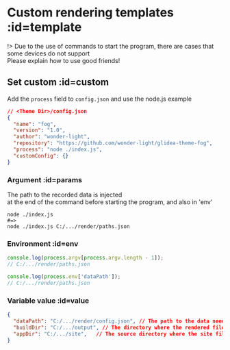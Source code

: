 ﻿# Custom rendering templates :id=template

!> Due to the use of commands to start the program, there are cases that some devices do not support\
Please explain how to use good friends!

## Set custom :id=custom

Add the `process` field to `config.json` and use the node.js example

```json
// <Theme Dir>/config.json
{
  "name": "fog",
  "version": "1.0",
  "author": "wonder-light",
  "repository": "https://github.com/wonder-light/glidea-theme-fog",
  "process": "node ./index.js",
  "customConfig": {}
}
```

### Argument :id=params

The path to the recorded data is injected \
at the end of the command before starting the program, and also in 'env'

```shell
node ./index.js  
#=>
node ./index.js C:/.../render/paths.json
```

### Environment :id=env

```js
console.log(process.argv[process.argv.length - 1]);
// C:/.../render/paths.json

console.log(process.env['dataPath']);
// C:/.../render/paths.json
```

### Variable value :id=value

```json
{
  "dataPath": "C:/.../render/config.json", // The path to the data needed to render the template
  "buildDir": "C:/.../output", // The directory where the rendered file needs to be output
  "appDir": "C:/.../site",   // The source directory where the site files are located
}